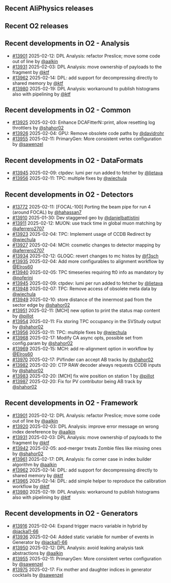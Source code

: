 ## Recent AliPhysics releases
## Recent O2 releases
## Recent developments in O2 - Analysis
- [\#13901](https://github.com/AliceO2Group/AliceO2/pull/13901) 2025-02-12: DPL Analysis: refactor Preslice; move some code out of line by [@aalkin](https://github.com/aalkin)
- [\#13931](https://github.com/AliceO2Group/AliceO2/pull/13931) 2025-02-03: DPL Analysis: move ownership of payloads to the fragment by [@ktf](https://github.com/ktf)
- [\#13962](https://github.com/AliceO2Group/AliceO2/pull/13962) 2025-02-14: DPL: add support for decompressing directly to shared memory by [@ktf](https://github.com/ktf)
- [\#13980](https://github.com/AliceO2Group/AliceO2/pull/13980) 2025-02-19: DPL Analysis: workaround to publish histograms also with pipelining by [@ktf](https://github.com/ktf)
## Recent developments in O2 - Common
- [\#13925](https://github.com/AliceO2Group/AliceO2/pull/13925) 2025-02-03: Enhance DCAFitterN::print, allow resetting log throttlers by [@shahor02](https://github.com/shahor02)
- [\#13926](https://github.com/AliceO2Group/AliceO2/pull/13926) 2025-02-04: GPU: Remove obsolete code paths by [@davidrohr](https://github.com/davidrohr)
- [\#13955](https://github.com/AliceO2Group/AliceO2/pull/13955) 2025-02-11: PrimaryGen: More consistent vertex configuration by [@sawenzel](https://github.com/sawenzel)
## Recent developments in O2 - DataFormats
- [\#13945](https://github.com/AliceO2Group/AliceO2/pull/13945) 2025-02-09: ctpdev: lumi per run added to fetcher by [@lietava](https://github.com/lietava)
- [\#13956](https://github.com/AliceO2Group/AliceO2/pull/13956) 2025-02-11: TPC: multiple fixes by [@wiechula](https://github.com/wiechula)
## Recent developments in O2 - Detectors
- [\#13772](https://github.com/AliceO2Group/AliceO2/pull/13772) 2025-02-11: [FOCAL-100] Porting the beam pipe for run 4 (around FOCAL) by [@hahassan7](https://github.com/hahassan7)
- [\#13910](https://github.com/AliceO2Group/AliceO2/pull/13910) 2025-01-30: Dev staggered geo by [@danielbattistini](https://github.com/danielbattistini)
- [\#13911](https://github.com/AliceO2Group/AliceO2/pull/13911) 2025-02-12: MUON: use track time in global muon matching by [@aferrero2707](https://github.com/aferrero2707)
- [\#13923](https://github.com/AliceO2Group/AliceO2/pull/13923) 2025-02-04: TPC: Implement usage of CCDB Redirect by [@wiechula](https://github.com/wiechula)
- [\#13927](https://github.com/AliceO2Group/AliceO2/pull/13927) 2025-02-04: MCH: cosmetic changes to detector mapping by [@aferrero2707](https://github.com/aferrero2707)
- [\#13934](https://github.com/AliceO2Group/AliceO2/pull/13934) 2025-02-12: GLOQC: revert changes to mc histos by [@f3sch](https://github.com/f3sch)
- [\#13935](https://github.com/AliceO2Group/AliceO2/pull/13935) 2025-02-04: Add more configurables to alignment workflow by [@Elros60](https://github.com/Elros60)
- [\#13940](https://github.com/AliceO2Group/AliceO2/pull/13940) 2025-02-05: TPC timeseries requiring ft0 info as mandatory by [@noferini](https://github.com/noferini)
- [\#13945](https://github.com/AliceO2Group/AliceO2/pull/13945) 2025-02-09: ctpdev: lumi per run added to fetcher by [@lietava](https://github.com/lietava)
- [\#13948](https://github.com/AliceO2Group/AliceO2/pull/13948) 2025-02-07: TPC: Remove access of obsolete meta data by [@wiechula](https://github.com/wiechula)
- [\#13949](https://github.com/AliceO2Group/AliceO2/pull/13949) 2025-02-10: store distance of the innermost pad from the sector edge by [@shahor02](https://github.com/shahor02)
- [\#13951](https://github.com/AliceO2Group/AliceO2/pull/13951) 2025-02-11: [MCH] new option to print the status map content by [@pillot](https://github.com/pillot)
- [\#13954](https://github.com/AliceO2Group/AliceO2/pull/13954) 2025-02-11: Fix storing TPC occupancy in the SVStudy output by [@shahor02](https://github.com/shahor02)
- [\#13956](https://github.com/AliceO2Group/AliceO2/pull/13956) 2025-02-11: TPC: multiple fixes by [@wiechula](https://github.com/wiechula)
- [\#13968](https://github.com/AliceO2Group/AliceO2/pull/13968) 2025-02-17: Modify CA async opts, possible set from config.param by [@shahor02](https://github.com/shahor02)
- [\#13969](https://github.com/AliceO2Group/AliceO2/pull/13969) 2025-02-15: MCH: add re-alignment option in workflow by [@Elros60](https://github.com/Elros60)
- [\#13970](https://github.com/AliceO2Group/AliceO2/pull/13970) 2025-02-17: PVfinder can accept AB tracks by [@shahor02](https://github.com/shahor02)
- [\#13982](https://github.com/AliceO2Group/AliceO2/pull/13982) 2025-02-20: CTP RAW decoder always requests CCDB inputs by [@shahor02](https://github.com/shahor02)
- [\#13983](https://github.com/AliceO2Group/AliceO2/pull/13983) 2025-02-20: [MCH] fix wire position on station 1 by [@pillot](https://github.com/pillot)
- [\#13987](https://github.com/AliceO2Group/AliceO2/pull/13987) 2025-02-20: Fix for PV contributor being AB track by [@shahor02](https://github.com/shahor02)
## Recent developments in O2 - Framework
- [\#13901](https://github.com/AliceO2Group/AliceO2/pull/13901) 2025-02-12: DPL Analysis: refactor Preslice; move some code out of line by [@aalkin](https://github.com/aalkin)
- [\#13920](https://github.com/AliceO2Group/AliceO2/pull/13920) 2025-02-03: DPL Analysis: improve error message on wrong index dereference by [@aalkin](https://github.com/aalkin)
- [\#13931](https://github.com/AliceO2Group/AliceO2/pull/13931) 2025-02-03: DPL Analysis: move ownership of payloads to the fragment by [@ktf](https://github.com/ktf)
- [\#13942](https://github.com/AliceO2Group/AliceO2/pull/13942) 2025-02-05: aod-merger treats Zombie files like missing ones by [@shahor02](https://github.com/shahor02)
- [\#13961](https://github.com/AliceO2Group/AliceO2/pull/13961) 2025-02-17: DPL Analysis: fix corner case in index builder algorithm by [@aalkin](https://github.com/aalkin)
- [\#13962](https://github.com/AliceO2Group/AliceO2/pull/13962) 2025-02-14: DPL: add support for decompressing directly to shared memory by [@ktf](https://github.com/ktf)
- [\#13965](https://github.com/AliceO2Group/AliceO2/pull/13965) 2025-02-14: DPL: add simple helper to reproduce the calibration workflow by [@ktf](https://github.com/ktf)
- [\#13980](https://github.com/AliceO2Group/AliceO2/pull/13980) 2025-02-19: DPL Analysis: workaround to publish histograms also with pipelining by [@ktf](https://github.com/ktf)
## Recent developments in O2 - Generators
- [\#13916](https://github.com/AliceO2Group/AliceO2/pull/13916) 2025-02-04: Expand trigger macro variable in hybrid by [@jackal1-66](https://github.com/jackal1-66)
- [\#13936](https://github.com/AliceO2Group/AliceO2/pull/13936) 2025-02-04: Added static variable for number of events in Generator by [@jackal1-66](https://github.com/jackal1-66)
- [\#13950](https://github.com/AliceO2Group/AliceO2/pull/13950) 2025-02-12: DPL Analysis: avoid leaking analysis task abstractions by [@aalkin](https://github.com/aalkin)
- [\#13955](https://github.com/AliceO2Group/AliceO2/pull/13955) 2025-02-11: PrimaryGen: More consistent vertex configuration by [@sawenzel](https://github.com/sawenzel)
- [\#13975](https://github.com/AliceO2Group/AliceO2/pull/13975) 2025-02-17: Fix mother and daughter indices in generator cocktails by [@sawenzel](https://github.com/sawenzel)
